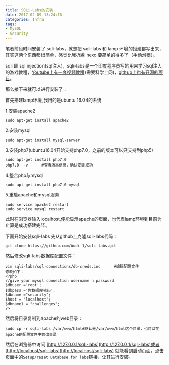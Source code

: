 ```yaml
---
title: SQLi-Labs的安装
date: 2017-02-09 13:24:18
categories: Infra
tags:
- MySQL
- Security
---
```

笔者前段时间安装了 sqli-labs，就想把 sqli-labs 和 lamp 环境的搭建都写出来，其实这两个东西都很简单，感觉比我折腾 hexo 要简单的得多了（手动滑稽）。

sqli 即 sql injection(sql注入)，sqli-labs是一个印度程序员写的用来学习sql注入的游戏教程，[Youtube上有一套视频教程](https://www.youtube.com/playlist?list=PLkiAz1NPnw8qEgzS7cgVMKavvOAdogsro)(需要科学上网)，[github上也有开源的项目](https://github.com/Audi-1/sqli-labs)。

那么接下来就可以进行安装了：
<!--more-->
首先搭建lamp环境,我用的是ubuntu 16.04的系统

1.安装apache2
```
sudo apt-get install apache2
```
2.安装mysql
```
sudo apt-get install mysql-server
```
3.安装php7(ubuntu16.04开始支持php7.0，之前的版本可以只支持到php5)
```
sudo apt-get install php7.0
php7.0  -v      #查看版本信息，确认安装成功
```
4.整合php与mysql
```
sudo apt-get install php7.0-mysql
```
5.重启apache和mysql服务
```
sudo service apache2 restart
sudo service mysql restart
```
此时在浏览器输入localhost,便能显示apache的页面，也代表lamp环境到目前为止算是成功搭建完毕。

下面开始安装sqli-labs
先从github上克隆sqli-labs代码：
```
git clone https://github.com/Audi-1/sqli-labs.git
```
然后修改sqli-labs数据库配置文件：
```
vim sqli-labs/sql-connections/db-creds.inc      #编辑配置文件
修改如下：
<?php
//give your mysql connection username n password
$dbuser ='root';
$dbpass ='你数据库密码';
$dbname ="security";
$host = 'localhost';
$dbname1 = "challenges";
?>
```
然后将目录复制到apache的web目录：
```
sudo cp -r sqli-labs /var/www/html#默认是/var/www/html这个目录，也可以在apache的配置文件中修改目录
```
然后在浏览器中访问 [http://127.0.0.1/sqli-labs](http://127.0.0.1/sqli-labs)或者[http://localhost/sqli-labs](http://localhost/sqli-labs) 就能看到启动页面，点击页面中的`Setup/reset Database for labs`链接，让其进行安装。
